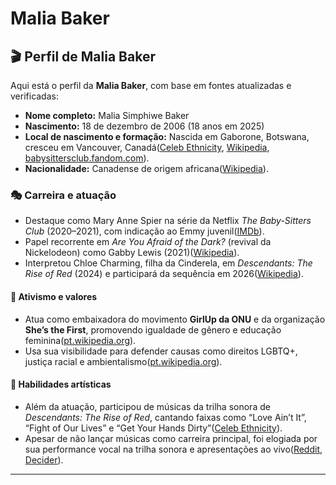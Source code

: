 # Malia Baker

## 🎬 Perfil de Malia Baker

Aqui está o perfil da **Malia Baker**, com base em fontes atualizadas e verificadas:

* **Nome completo:** Malia Simphiwe Baker
* **Nascimento:** 18 de dezembro de 2006 (18 anos em 2025)
* **Local de nascimento e formação:** Nascida em Gaborone, Botswana, cresceu em Vancouver, Canadá([Celeb Ethnicity][4], [Wikipedia][5], [babysittersclub.fandom.com][6]).
* **Nacionalidade:** Canadense de origem africana([Wikipedia][5]).

### 🎭 Carreira e atuação

* Destaque como Mary Anne Spier na série da Netflix *The Baby-Sitters Club* (2020–2021), com indicação ao Emmy juvenil([IMDb][7]).
* Papel recorrente em *Are You Afraid of the Dark?* (revival da Nickelodeon) como Gabby Lewis (2021)([Wikipedia][5]).
* Interpretou Chloe Charming, filha da Cinderela, em *Descendants: The Rise of Red* (2024) e participará da sequência em 2026([Wikipedia][5]).

#### 🧠 Ativismo e valores

* Atua como embaixadora do movimento **GirlUp da ONU** e da organização **She’s the First**, promovendo igualdade de gênero e educação feminina([pt.wikipedia.org][8]).
* Usa sua visibilidade para defender causas como direitos LGBTQ+, justiça racial e ambientalismo([pt.wikipedia.org][8]).

#### 🎵 Habilidades artísticas

* Além da atuação, participou de músicas da trilha sonora de *Descendants: The Rise of Red*, cantando faixas como “Love Ain’t It”, “Fight of Our Lives” e “Get Your Hands Dirty”([Celeb Ethnicity][4]).
* Apesar de não lançar músicas como carreira principal, foi elogiada por sua performance vocal na trilha sonora e apresentações ao vivo([Reddit][9], [Decider][10]).

---

[4]: https://celebethnicity.com/malia-baker/?utm_source=chatgpt.com "Malia Baker Ethnicity"
[5]: https://en.wikipedia.org/wiki/Malia_Baker?utm_source=chatgpt.com "Malia Baker"
[6]: https://babysittersclub.fandom.com/wiki/Malia_Baker?utm_source=chatgpt.com "Malia Baker | The Baby-Sitters Club Wiki | Fandom"
[7]: https://www.imdb.com/name/nm10453571/bio/?utm_source=chatgpt.com "Malia Baker - Biography - IMDb"
[8]: https://pt.wikipedia.org/wiki/Malia_Baker?utm_source=chatgpt.com "Malia Baker"
[9]: https://www.reddit.com/r/Descendants/comments/1fgyso7?utm_source=chatgpt.com "Can Malia Baker Sing"
[10]: https://decider.com/2024/07/13/descendants-the-rise-of-red-kylie-cantrall-malia-baker-interview/?utm_source=chatgpt.com "'Descendants: The Rise Of Red' Stars Kylie Cantrall & Malia Baker Have Been Fans Of The Franchise Since \"Rotten To The Core\": \"That Song Is Fire\""
